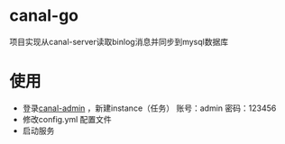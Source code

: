 
# canal-go
项目实现从canal-server读取binlog消息并同步到mysql数据库
# 使用
- 登录[canal-admin](http://172.16.50.207:8089/) ，新建instance（任务）
账号：admin
密码：123456
- 修改config.yml 配置文件
- 启动服务
